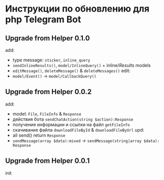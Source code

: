 Инструкции по обновлению для php Telegram Bot
=========================================

Upgrade from Helper 0.1.0
-----------------------
add:
- type message: `sticker`, `inline_query`
- `sendInlineResults()`, `model/InlineQuery()` + inline/*Results* models
- `editMessage()`, `deleteMessage()` & `deleteMessages()`
edit:
- `model/Event()` → `model/CallbackQuery()`

Upgrade from Helper 0.0.2
-----------------------
add:
- model: `File`, `FileInfo` & `Response`
- действия бота `sendChatAction(string $action):Response`
- получение информации и ссылки на файл `getFileInfo`
- скачивание файла `downloadFileById` & `downloadFileByUrl`
upd:
- all send() return `Response`
- `sendMessage(array $data):mixed` → `sendMessage(string|array $data): Response`

Upgrade from Helper 0.0.1
-----------------------
init